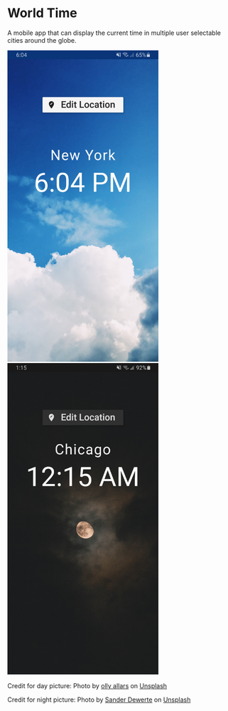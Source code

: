 # World Time

<body>
  <p>A mobile app that can display the current time in multiple user selectable cities around the globe. <p/>
<img src="https://github.com/ByromJomaa/World_Time/blob/master/README_screenshot_day.jpg" height="700" />
  <img src="https://github.com/ByromJomaa/World_Time/blob/master/README_screenshot_night.jpg" height="700" />
<body/>


Credit for day picture: <span>Photo by <a href="https://unsplash.com/@olly_allars?utm_source=unsplash&amp;utm_medium=referral&amp;utm_content=creditCopyText">olly allars</a> on <a href="https://unsplash.com/s/photos/day-sky?utm_source=unsplash&amp;utm_medium=referral&amp;utm_content=creditCopyText">Unsplash</a></span>

Credit for night picture: <span>Photo by <a href="https://unsplash.com/@sanderdw?utm_source=unsplash&amp;utm_medium=referral&amp;utm_content=creditCopyText">Sander Dewerte</a> on <a href="https://unsplash.com/s/photos/night?utm_source=unsplash&amp;utm_medium=referral&amp;utm_content=creditCopyText">Unsplash</a></span>
